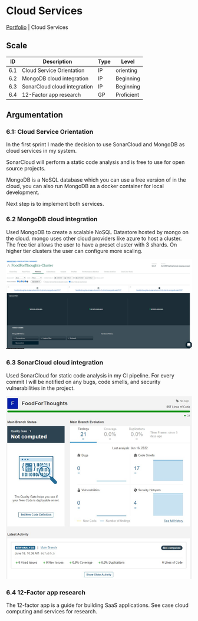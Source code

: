 # Cloud Services

[Portfolio](../../README.md) | Cloud Services

[Uitleg leeruitkomst]: #

## Scale

| ID | Description | Type | Level |
|---|---|---|---|
| 6.1 | Cloud Service Orientation | IP | orienting |
| 6.2 | MongoDB cloud integration | IP | Beginning |
| 6.3 | SonarCloud cloud integration | IP | Beginning |
| 6.4 | 12-Factor app research | GP | Proficient |

## Argumentation

### 6.1: Cloud Service Orientation

In the first sprint I made the decision to use SonarCloud and MongoDB as cloud services in my system. 

SonarCloud will perform a static code analysis and is free to use for open source projects. 

MongoDB is a NoSQL database which you can use a free version of in the cloud, you can also run MongoDB as a docker container for local development. 

Next step is to implement both services.

### 6.2 MongoDB cloud integration

Used MongoDB to create a scalable NoSQL Datastore hosted by mongo on the cloud. mongo uses other cloud providers like azure to host a cluster. The free tier allows the user to have a preset cluster with 3 shards. On higher tier clusters the user can configure more scaling.

![MongoDB](../img/Screenshot_cluster_pods.jpg)

### 6.3 SonarCloud cloud integration

Used SonarCloud for static code analysis in my CI pipeline. For every commit I will be notified on any bugs, code smells, and security vulnerabilities in the project.

![Sonar Report](../img/Screenshot_sonar.jpg)

### 6.4 12-Factor app research

The 12-factor app is a guide for building SaaS applications. See case cloud computing and services for research.